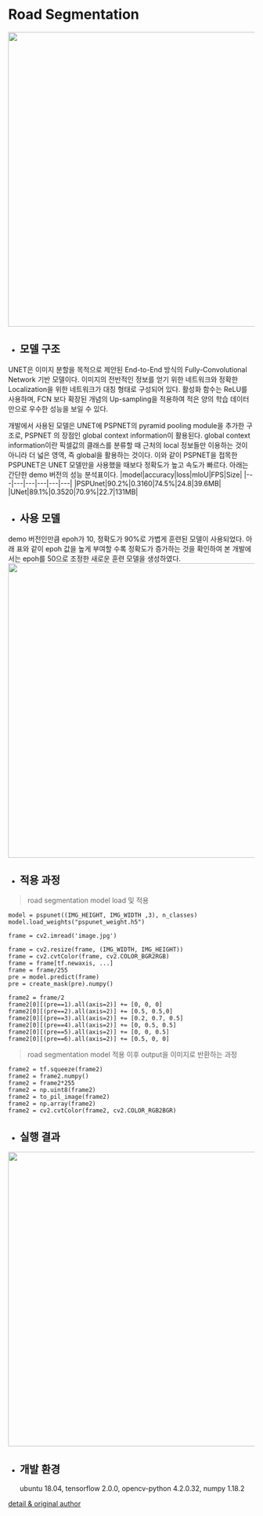 # Road Segmentation 
 
<img src="https://user-images.githubusercontent.com/109472852/193393158-bdd7c0b2-eb4d-4844-873c-754813118866.jpg" width="600" />


* ## 모델 구조  
UNET은 이미지 분할을 목적으로 제안된 End-to-End 방식의 Fully-Convolutional Network 기반 모델이다. 이미지의 전반적인 정보를 얻기 위한 네트워크와 정확한 Localization을 위한 네트워크가 대칭 형태로 구성되어 있다. 활성화 함수는 ReLU를 사용하며, FCN 보다 확장된 개념의 Up-sampling을 적용하여 적은 양의 학습 데이터만으로 우수한 성능을 보일 수 있다.   

개발에서 사용된 모델은 UNET에  PSPNET의 pyramid pooling module을 추가한 구조로, PSPNET 의 장점인 global context information이 활용된다. global context information이란 픽셀값의 클래스를 분류할 때 근처의 local 정보들만 이용하는 것이 아니라 더 넓은 영역, 즉 global을 활용하는 것이다. 이와 같이 PSPNET을 접목한 PSPUNET은 UNET 모델만을 사용했을 때보다 정확도가 높고 속도가 빠르다. 아래는 간단한 demo 버전의 성능 분석표이다. 
|model|accuracy|loss|mloU|FPS|Size|
|---|---|---|---|---|---|
|PSPUnet|90.2%|0.3160|74.5%|24.8|39.6MB|
|UNet|89.1%|0.3520|70.9%|22.7|131MB|

* ## 사용 모델
demo 버전인만큼 epoh가 10, 정확도가 90%로 가볍게 훈련된 모델이 사용되었다. 아래 표와 같이 epoh 값을 높게 부여할 수록 정확도가 증가하는 것을 확인하여 본 개발에서는 epoh를 50으로 조정한 새로운 훈련 모델을 생성하였다. 
<img src="https://user-images.githubusercontent.com/109569066/193413463-fa19a318-1f85-4e72-a9c8-ef42c881619e.png" width="600" />

* ## 적용 과정
> road segmentation model load 및 적용
```
model = pspunet((IMG_HEIGHT, IMG_WIDTH ,3), n_classes)
model.load_weights("pspunet_weight.h5")

frame = cv2.imread('image.jpg')

frame = cv2.resize(frame, (IMG_WIDTH, IMG_HEIGHT))
frame = cv2.cvtColor(frame, cv2.COLOR_BGR2RGB)
frame = frame[tf.newaxis, ...]
frame = frame/255
pre = model.predict(frame)
pre = create_mask(pre).numpy()

frame2 = frame/2
frame2[0][(pre==1).all(axis=2)] += [0, 0, 0]
frame2[0][(pre==2).all(axis=2)] += [0.5, 0.5,0]
frame2[0][(pre==3).all(axis=2)] += [0.2, 0.7, 0.5]
frame2[0][(pre==4).all(axis=2)] += [0, 0.5, 0.5]
frame2[0][(pre==5).all(axis=2)] += [0, 0, 0.5]
frame2[0][(pre==6).all(axis=2)] += [0.5, 0, 0]
```
> road segmentation model 적용 이후 output을 이미지로 반환하는 과정
```
frame2 = tf.squeeze(frame2)
frame2 = frame2.numpy()
frame2 = frame2*255
frame2 = np.uint8(frame2)
frame2 = to_pil_image(frame2)
frame2 = np.array(frame2)
frame2 = cv2.cvtColor(frame2, cv2.COLOR_RGB2BGR)
```


* ## 실행 결과
<img src="https://user-images.githubusercontent.com/109493197/193414531-ff360f3b-c160-415a-8929-1f8511218fd9.png" width="600" />


* ## 개발 환경


  ubuntu 18.04, tensorflow 2.0.0, opencv-python 4.2.0.32, numpy 1.18.2


[detail & original author](https://github.com/JunHyeok96/Road-Segmentation)
